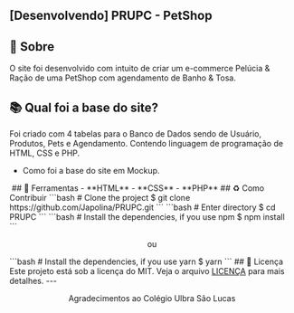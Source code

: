 ## [Desenvolvendo] PRUPC - PetShop

## 📘 Sobre

O site foi desenvolvido com intuito de criar um e-commerce Pelúcia & Ração de uma PetShop com agendamento de Banho & Tosa.

## 📚 Qual foi a base do site?

Foi criado com 4 tabelas para o Banco de Dados sendo de Usuário, Produtos, Pets e Agendamento. Contendo linguagem de programação de HTML, CSS e PHP.
-  Como foi a base do site em Mockup.
  
<img src="" />
## 🔨 Ferramentas
- **HTML**
- **CSS**
- **PHP**
## ♻️ Como Contribuir
```bash
  # Clone the project
  $ git clone https://github.com/Japolina/PRUPC.git
```
```bash
  # Enter directory
  $ cd PRUPC
```
```bash
  # Install the dependencies, if you use npm
  $ npm install
```
<p align="center">ou</p>
```bash
  # Install the dependencies, if you use yarn
  $ yarn
```
## 📜 Licença
Este projeto está sob a licença do MIT. Veja o arquivo <a href="https://github.com/Japolina/PRUPC/blob/main/LICENSE">LICENÇA</a> para mais detalhes.
---
<p align="center">Agradecimentos ao Colégio Ulbra São Lucas</p>

